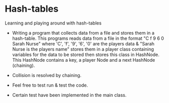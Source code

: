 # Hash-tables

Learning and playing around with hash-tables

- Writing a program that collects data from a file and stores them in a hash-table.
  This programs reads data from a file in the format "C f 9 6 0 Sarah Nurse"
  where 'C', 'f', '9', '6', '0' are the players data & "Sarah Nurse is the players name" stores them in a player class
  containing variables for the data to be stored then stores this class in HashNode. This HashNode contains a key, a player Node
  and a next HashNode (chaining).

- Collision is resolved by chaining.

- Feel free to test run & test the code.
- Certain test have been implemented in the main class.
